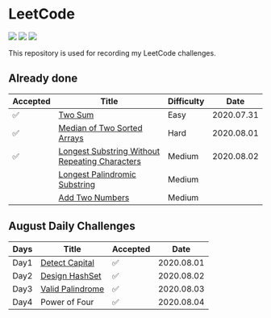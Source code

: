 # LeetCode 
[![](https://img.shields.io/badge/Language-Python3-blue)](./README.md) [![](https://img.shields.io/badge/Status-Updating-lightgrey)](./README.md) [![](https://img.shields.io/badge/Daily%20Challenge-In%20Progress-red)](https://leetcode.com/explore/challenge/card/august-leetcoding-challenge) 

This repository is used for recording my LeetCode challenges.

## Already done

| **Accepted** | **Title** | **Difficulty** | **Date** |
| -------- | --------- | --------- | --------- |
| ✅ | [Two Sum](https://leetcode.com/problems/two-sum) | Easy | 2020.07.31 |
| ✅ | [Median of Two Sorted Arrays](https://leetcode.com/problems/median-of-two-sorted-arrays) | Hard | 2020.08.01 |
| ✅ | [Longest Substring Without Repeating Characters](https://leetcode.com/problems/longest-substring-without-repeating-characters) | Medium | 2020.08.02 |
|  | [Longest Palindromic Substring](https://leetcode.com/problems/longest-palindromic-substring) | Medium |  |
|  | [Add Two Numbers](https://leetcode.com/problems/add-two-numbers) | Medium |  |


## August Daily Challenges

| Days | **Title** | **Accepted** | **Date** |
| -------- | --------- | --------- | --------- |
| Day1 | [Detect Capital](./August_LeetCoding_Challenge/day1.py) | ✅ | 2020.08.01 |
| Day2 | [Design HashSet](./August_LeetCoding_Challenge/day2.py) | ✅ | 2020.08.02 |
| Day3 | [Valid Palindrome](./August_LeetCoding_Challenge/day3.py) | ✅ | 2020.08.03 |
| Day4 | Power of Four | ✅ | 2020.08.04 |


